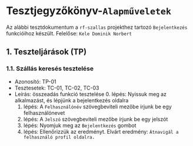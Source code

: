 # Tesztjegyzőkönyv-`Alapműveletek`

Az alábbi tesztdokumentum a `rf-szallas` projekthez tartozó `Bejelentkezés` funkcióihoz készült. Felelőse: `Kele Dominik Norbert`

## 1. Teszteljárások (TP)

### 1.1. Szállás keresés tesztelése 
- Azonosító: TP-01
- Tesztesetek: TC-01, TC-02, TC-03
- Leírás: összeadás funkció tesztelése
    0. lépés: Nyissuk meg az alkalmazást, és lépjünk a bejelentkezés oldalra
    1. lépés: A `Felhasználónév` szövegbeviteli mezőbe írjunk be egy felhasználónevet
    2. lépés: A `Jelszó` szövegbeviteli mezőbe írjunk be egy jelszót
    3. lépés: Nyomjuk meg az `Bejelentkezés` gombot
    4. lépés: Ellenőrizzük az eredményt. Elvárt eredmény: `Átnavigál a felhasználó profil oldalra.`
